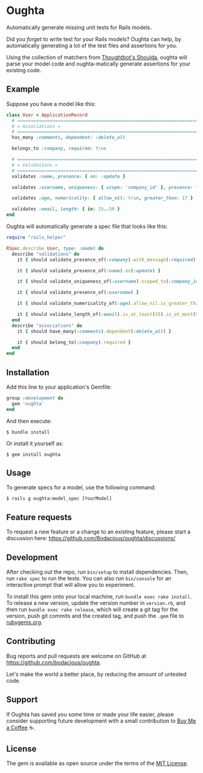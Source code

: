 # Oughta

Automatically generate missing unit tests for Rails models.

Did you _forget_ to write test for your Rails models? Oughta can help, by automatically
generating a lot of the test files and assertions for you.

Using the collection of matchers from [Thoughtbot's Shoulda](https://github.com/thoughtbot/shoulda "Shoulda by Thoughtbot"), oughta will parse your model code and oughta-matically generate assertions for your existing code.

## Example

Suppose you have a model like this:

``` ruby
class User < ApplicationRecord
  # ==============================================================================
  # = Associations =
  # ==============================================================================
  has_many :comments, dependent: :delete_all

  belongs_to :company, required: true

  # ==============================================================================
  # = Validations =
  # ==============================================================================
  validates :name, presence: { on: :update }

  validates :username, uniqueness: { scope: 'company_id' }, presence: true

  validates :age, numericality: { allow_nil: true, greater_than: 17 }

  validates :email, length: { in: 15..50 }
end
```

Oughta will automatically generate a spec file that looks like this:

``` ruby
require "rails_helper"

RSpec.describe User, type: :model do
  describe "validations" do
    it { should validate_presence_of(:company).with_message(:required) }

    it { should validate_presence_of(:name).on(:update) }

    it { should validate_uniqueness_of(:username).scoped_to(:company_id) }

    it { should validate_presence_of(:username) }

    it { should validate_numericality_of(:age).allow_nil.is_greater_than(17) }

    it { should validate_length_of(:email).is_at_least(15).is_at_most(50) }
  end
  describe "associations" do
    it { should have_many(:comments).dependent(:delete_all) }

    it { should belong_to(:company).required }
  end
end
```


## Installation

Add this line to your application's Gemfile:

```ruby
group :development do
  gem 'oughta'
end
```

And then execute:

    $ bundle install

Or install it yourself as:

    $ gem install oughta

## Usage

To generate specs for a model, use the following command:

```
$ rails g oughta:model_spec [YourModel]
```

## Feature requests

To request a new feature or a change to an existing feature, please start a discussion here: https://github.com/Bodacious/oughta/discussions/

## Development

After checking out the repo, run `bin/setup` to install dependencies. Then, run `rake spec` to run the tests. You can also run `bin/console` for an interactive prompt that will allow you to experiment.

To install this gem onto your local machine, run `bundle exec rake install`. To release a new version, update the version number in `version.rb`, and then run `bundle exec rake release`, which will create a git tag for the version, push git commits and the created tag, and push the `.gem` file to [rubygems.org](https://rubygems.org).

## Contributing

Bug reports and pull requests are welcome on GitHub at https://github.com/bodacious/oughta.

Let's make the world a better place, by reducing the amount of untested code.

## Support

If Oughta has saved you some time or made your life easier, please consider supporting future development with a small contribution to [Buy Me a Coffee](https://www.buymeacoffee.com/gavinmorrice) :coffee:.

## License

The gem is available as open source under the terms of the [MIT License](https://opensource.org/licenses/MIT).
